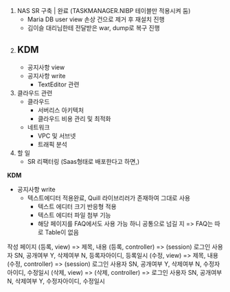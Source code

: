 1. NAS SR 구축 | 완료 (TASKMANAGER.NIBP 테이블만 적용시켜 둠)
	- Maria DB user view 손상 건으로 제거 후 재설치 진행
	- 김이슬 대리님한테 전달받은 war, dump로 복구 진행
1. KDM 
	 - 
	 - 공지사항 view
	 - 공지사항 write
		 - TextEditor 관련
2. 클라우드 관련
	- 클라우드
		- 서버리스 아키텍처
		- 클라우드 비용 관리 및 최적화
	- 네트워크
		- VPC 및 서브넷
		- 트래픽 분석
3. 할 일
	- SR 리팩터링 (Saas형태로 배포한다고 하면,)


**KDM**
- 공지사항 write
	- 텍스트에디터 적용완료, Quill 라이브리러가 존재하여 그대로 사용
		- 텍스트 에디터 크기 반응형 적용
		- 텍스트 에디터 파일 첨부 기능
		- 해당 페이지를 FAQ에서도 사용 가능 하니 공통으로 넘길 지 => FAQ는 따로 Table이 없음

작성 페이지 
(등록, view) => 제목, 내용
(등록, controller) => (session) 로그인 사용자 SN, 공개여부 Y, 삭제여부 N, 등록자아이디, 등록일시
(수정, view) => 제목, 내용
(수정, controller) => (session) 로그인 사용자 SN, 공개여부 Y, 삭제여부 N, 수정자아이디, 수정일시
(삭제, view) =>
(삭제, controller) => 로그인 사용자 SN, 공개여부 N, 삭제여부 Y, 수정자아이디, 수정일시
